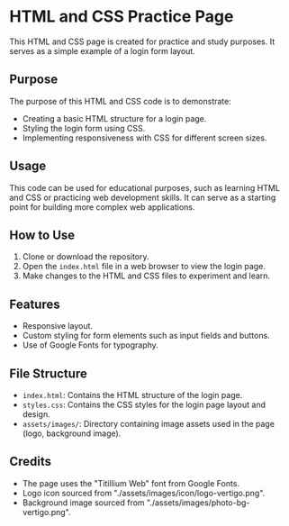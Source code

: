 # HTML and CSS Practice Page

This HTML and CSS page is created for practice and study purposes. It serves as a simple example of a login form layout.

## Purpose
The purpose of this HTML and CSS code is to demonstrate:

- Creating a basic HTML structure for a login page.
- Styling the login form using CSS.
- Implementing responsiveness with CSS for different screen sizes.

## Usage
This code can be used for educational purposes, such as learning HTML and CSS or practicing web development skills. It can serve as a starting point for building more complex web applications.

## How to Use
1. Clone or download the repository.
2. Open the `index.html` file in a web browser to view the login page.
3. Make changes to the HTML and CSS files to experiment and learn.

## Features
- Responsive layout.
- Custom styling for form elements such as input fields and buttons.
- Use of Google Fonts for typography.

## File Structure
- `index.html`: Contains the HTML structure of the login page.
- `styles.css`: Contains the CSS styles for the login page layout and design.
- `assets/images/`: Directory containing image assets used in the page (logo, background image).

## Credits
- The page uses the "Titillium Web" font from Google Fonts.
- Logo icon sourced from "./assets/images/icon/logo-vertigo.png".
- Background image sourced from "./assets/images/photo-bg-vertigo.png".

